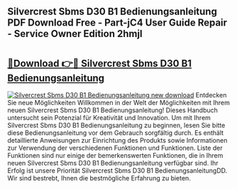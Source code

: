 ## Silvercrest Sbms D30 B1 Bedienungsanleitung PDF Download Free - Part-jC4 User Guide Repair - Service Owner Edition 2hmjI

# <h2><a href="http://df5kb6a.blite.top/?on=Silvercrest+Sbms+D30+B1+Bedienungsanleitung">🔗Download 👉🔴 Silvercrest Sbms D30 B1 Bedienungsanleitung</a></h2>

[![Silvercrest Sbms D30 B1 Bedienungsanleitung new download](https://i.imgur.com/lujVjoI.png)](http://df5kb6a.blite.top/?on=Silvercrest+Sbms+D30+B1+Bedienungsanleitung)
Entdecken Sie neue Möglichkeiten Willkommen in der Welt der Möglichkeiten mit Ihrem neuen Silvercrest Sbms D30 B1 Bedienungsanleitung! Dieses Handbuch untersucht sein Potenzial für Kreativität und Innovation. Um mit Ihrem Silvercrest Sbms D30 B1 Bedienungsanleitung zu beginnen, lesen Sie bitte diese Bedienungsanleitung vor dem Gebrauch sorgfältig durch. Es enthält detaillierte Anweisungen zur Einrichtung des Produkts sowie Informationen zur Verwendung der verschiedenen Funktionen und Funktionen. Liste der Funktionen sind nur einige der bemerkenswerten Funktionen, die in Ihrem neuen Silvercrest Sbms D30 B1 Bedienungsanleitung verfügbar sind. Ihr Erfolg ist unsere Priorität Silvercrest Sbms D30 B1 BedienungsanleitungDD. Wir sind bestrebt, Ihnen die bestmögliche Erfahrung zu bieten.

